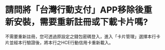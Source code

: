 # 請問將「台灣行動支付」APP移除後重新安裝，需要重新註冊或下載卡片嗎?

不需要重新註冊，您可透過原設定之錢包密碼登入，進入「卡片管理」選擇本行卡片並經本行驗證後，將本行之HCE行動信用卡重新載入。 
